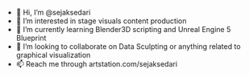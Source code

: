 - 👋 Hi, I’m @sejaksedari
- 👀 I’m interested in stage visuals content production
- 🌱 I’m currently learning Blender3D scripting and Unreal Engine 5 Blueprint
- 💞️ I’m looking to collaborate on Data Sculpting or anything related to graphical visualization
- 📫 Reach me through artstation.com/sejaksedari

<!---
sejaksedari/sejaksedari is a ✨ special ✨ repository because its `README.md` (this file) appears on your GitHub profile.
You can click the Preview link to take a look at your changes.
--->
